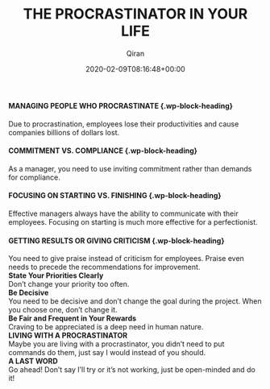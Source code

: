 ﻿---
title: THE PROCRASTINATOR IN YOUR LIFE
author: Qiran
type: post
date: 2020-02-09T08:16:48+00:00
aliases: ["/the-procrastinator-in-your-life/"]
boomdevs_metabox:
  - 's:41:"a:1:{s:19:"disable_auto_insert";s:1:"0";}";'
categories:
  - The Now Habit

---
#### MANAGING PEOPLE WHO PROCRASTINATE {.wp-block-heading}

Due to procrastination, employees lose their productivities and cause companies billions of dollars lost.

#### COMMITMENT VS. COMPLIANCE {.wp-block-heading}

As a manager, you need to use inviting commitment rather than demands for compliance.

#### FOCUSING ON STARTING VS. FINISHING {.wp-block-heading}

Effective managers always have the ability to communicate with their employees. Focusing on starting is much more effective for a perfectionist.

#### GETTING RESULTS OR GIVING CRITICISM {.wp-block-heading}

You need to give praise instead of criticism for employees. Praise even needs to precede the recommendations for improvement.  
**State Your Priorities Clearly**  
Don&#8217;t change your priority too often.  
**Be Decisive**  
You need to be decisive and don&#8217;t change the goal during the project. When you choose one, don&#8217;t change it.  
**Be Fair and Frequent in Your Rewards**  
Craving to be appreciated is a deep need in human nature.  
**LIVING WITH A PROCRASTINATOR**  
Maybe you are living with a procrastinator, you didn&#8217;t need to put commands do them, just say I would instead of you should.  
**A LAST WORD**  
Go ahead! Don&#8217;t say I&#8217;ll try or it&#8217;s not working, just be open-minded and do it!
